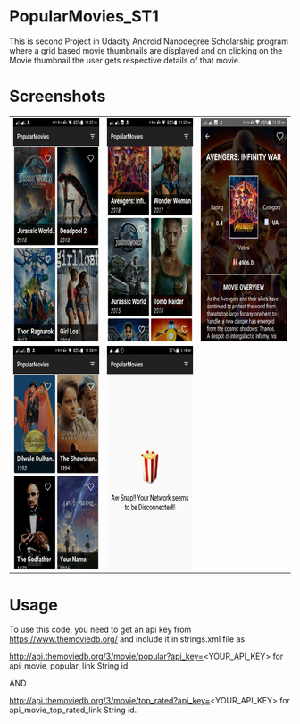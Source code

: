 # PopularMovies_ST1
This is second Project in Udacity Android Nanodegree Scholarship program where a grid based movie thumbnails are displayed and on clicking on the Movie thumbnail the user gets respective details of that movie.

# Screenshots
<table>
<tr>  
<td>
<img src="https://github.com/nishank95/PopularMovies_ST1/blob/master/Screenshots/Screenshot_2018-06-17-23-57-31-014.jpeg" height ="400px">
</td>
<td>
<img src="https://github.com/nishank95/PopularMovies_ST1/blob/master/Screenshots/Screenshot_2018-06-17-23-57-41-150.jpeg" height ="400px">
</td>
<td>
<img src="https://github.com/nishank95/PopularMovies_ST1/blob/master/Screenshots/Screenshot_2018-06-17-23-57-57-735.jpeg" height ="400px">
</td>
</tr>
<tr>
<td>
<img src="https://github.com/nishank95/PopularMovies_ST1/blob/master/Screenshots/Screenshot_2018-06-17-23-58-11-090.jpeg" height ="400px">
</td>
<td>
<img src="https://github.com/nishank95/PopularMovies_ST1/blob/master/Screenshots/Screenshot_2018-06-18-01-16-54-886.jpeg" height ="400px">
</td>  
</tr>
</table>

# Usage
To use this code, you need to get an api key from https://www.themoviedb.org/ and include it in strings.xml file as 

http://api.themoviedb.org/3/movie/popular?api_key=<YOUR_API_KEY> for api_movie_popular_link String id

AND 

http://api.themoviedb.org/3/movie/top_rated?api_key=<YOUR_API_KEY> for api_movie_top_rated_link String id.
